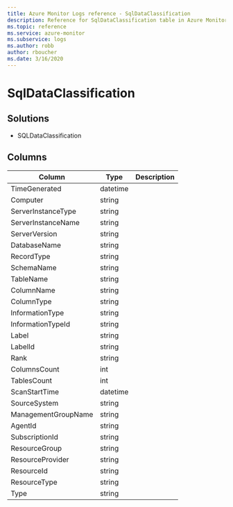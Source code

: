 ```yaml
---
title: Azure Monitor Logs reference - SqlDataClassification
description: Reference for SqlDataClassification table in Azure Monitor Logs.
ms.topic: reference
ms.service: azure-monitor
ms.subservice: logs
ms.author: robb
author: rboucher
ms.date: 3/16/2020
---
```


# SqlDataClassification

 

## Solutions

- SQLDataClassification




## Columns

|Column|Type|Description|
|---|---|---|
|TimeGenerated|datetime||
|Computer|string||
|ServerInstanceType|string||
|ServerInstanceName|string||
|ServerVersion|string||
|DatabaseName|string||
|RecordType|string||
|SchemaName|string||
|TableName|string||
|ColumnName|string||
|ColumnType|string||
|InformationType|string||
|InformationTypeId|string||
|Label|string||
|LabelId|string||
|Rank|string||
|ColumnsCount|int||
|TablesCount|int||
|ScanStartTime|datetime||
|SourceSystem|string||
|ManagementGroupName|string||
|AgentId|string||
|SubscriptionId|string||
|ResourceGroup|string||
|ResourceProvider|string||
|ResourceId|string||
|ResourceType|string||
|Type|string||
